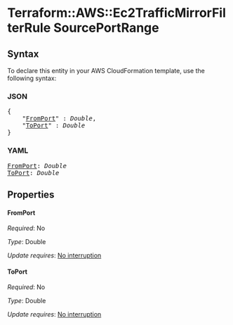 # Terraform::AWS::Ec2TrafficMirrorFilterRule SourcePortRange

## Syntax

To declare this entity in your AWS CloudFormation template, use the following syntax:

### JSON

<pre>
{
    "<a href="#fromport" title="FromPort">FromPort</a>" : <i>Double</i>,
    "<a href="#toport" title="ToPort">ToPort</a>" : <i>Double</i>
}
</pre>

### YAML

<pre>
<a href="#fromport" title="FromPort">FromPort</a>: <i>Double</i>
<a href="#toport" title="ToPort">ToPort</a>: <i>Double</i>
</pre>

## Properties

#### FromPort

_Required_: No

_Type_: Double

_Update requires_: [No interruption](https://docs.aws.amazon.com/AWSCloudFormation/latest/UserGuide/using-cfn-updating-stacks-update-behaviors.html#update-no-interrupt)

#### ToPort

_Required_: No

_Type_: Double

_Update requires_: [No interruption](https://docs.aws.amazon.com/AWSCloudFormation/latest/UserGuide/using-cfn-updating-stacks-update-behaviors.html#update-no-interrupt)

